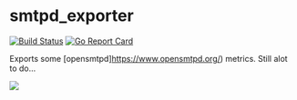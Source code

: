 smtpd_exporter
==============

[![Build Status](https://cloud.drone.io/api/badges/xsteadfastx/smtpd_exporter/status.svg)](https://cloud.drone.io/xsteadfastx/smtpd_exporter)
[![Go Report Card](https://goreportcard.com/badge/github.com/xsteadfastx/smtpd_exporter)](https://goreportcard.com/report/github.com/xsteadfastx/smtpd_exporter)

Exports some [opensmtpd]https://www.opensmtpd.org/) metrics. Still alot to do...

![](README.gif)
